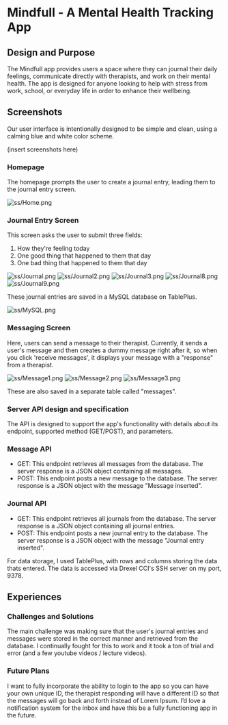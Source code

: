 # Mindfull - A Mental Health Tracking App

## Design and Purpose

The Mindfull app provides users a space where they can journal their daily feelings, communicate directly with therapists, and work on their mental health. The app is designed for anyone looking to help with stress from work, school, or everyday life in order to enhance their wellbeing.

## Screenshots

Our user interface is intentionally designed to be simple and clean, using a calming blue and white color scheme.

(insert screenshots here)

### Homepage

The homepage prompts the user to create a journal entry, leading them to the journal entry screen.

![ss/Home.png](ss/Mindfull_1.png)

### Journal Entry Screen

This screen asks the user to submit three fields:

1. How they're feeling today
2. One good thing that happened to them that day
3. One bad thing that happened to them that day

![ss/Journal.png](ss/Mindfull_2.png)
![ss/Journal2.png](ss/Mindfull_3.png)
![ss/Journal3.png](ss/Mindfull_4.png)
![ss/Journal8.png](ss/Mindfull_8.png)
![ss/Journal9.png](ss/Mindfull_9.png)

These journal entries are saved in a MySQL database on TablePlus.

![ss/MySQL.png](ss/MySQL.png)

### Messaging Screen

Here, users can send a message to their therapist. Currently, it sends a user's message and then creates a dummy message right after it, so when you click 'receive messages', it displays your message with a "response" from a therapist.

![ss/Message1.png](ss/Mindfull_5.png)
![ss/Message2.png](ss/Mindfull_6.png)
![ss/Message3.png](ss/Mindfull_7.png)

These are also saved in a separate table called "messages".

### Server API design and specification

The API is designed to support the app's functionality with details about its endpoint, supported method (GET/POST), and parameters.

### Message API

- GET: This endpoint retrieves all messages from the database. The server response is a JSON object containing all messages.
- POST: This endpoint posts a new message to the database. The server response is a JSON object with the message "Message inserted".

### Journal API

- GET: This endpoint retrieves all journals from the database. The server response is a JSON object containing all journal entries.
- POST: This endpoint posts a new journal entry to the database. The server response is a JSON object with the message "Journal entry inserted".

For data storage, I used TablePlus, with rows and columns storing the data thats entered. The data is accessed via Drexel CCI's SSH server on my port, 9378.

## Experiences

### Challenges and Solutions

The main challenge was making sure that the user's journal entries and messages were stored in the correct manner and retrieved from the database. I continually fought for this to work and it took a ton of trial and error (and a few youtube videos / lecture videos).

### Future Plans

I want to fully incorporate the ability to login to the app so you can have your own unique ID, the therapist responding will have a different ID so that the messages will go back and forth instead of Lorem Ipsum. I’d love a notification system for the inbox and have this be a fully functioning app in the future.
